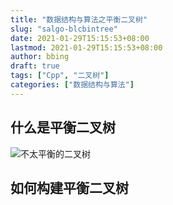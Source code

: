 ```yaml
---
title: "数据结构与算法之平衡二叉树"
slug: "salgo-blcbintree"
date: 2021-01-29T15:15:53+08:00
lastmod: 2021-01-29T15:15:53+08:00
author: bbing
draft: true
tags: ["Cpp", "二叉树"]
categories: ["数据结构与算法"]
---
```


## 什么是平衡二叉树

![不太平衡的二叉树](https://s3.ax1x.com/2021/01/29/yi2tDs.png "不太平衡的二叉树")



## 如何构建平衡二叉树